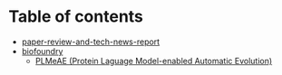 # Table of contents

* [paper-review-and-tech-news-report](README.md)
* [biofoundry](My%20files/biofoundry/README.md)
  * [PLMeAE (Protein Laguage Model-enabled Automatic Evolution)](biofoundry/Kor_PLMeAE.md)
